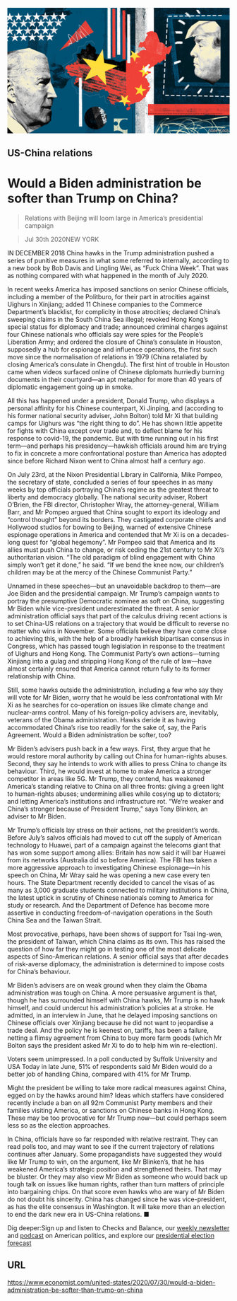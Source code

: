 ![](./images/20200801_USD001_0.jpg)

## US-China relations

# Would a Biden administration be softer than Trump on China?

> Relations with Beijing will loom large in America’s presidential campaign

> Jul 30th 2020NEW YORK

IN DECEMBER 2018 China hawks in the Trump administration pushed a series of punitive measures in what some referred to internally, according to a new book by Bob Davis and Lingling Wei, as “Fuck China Week”. That was as nothing compared with what happened in the month of July 2020.

In recent weeks America has imposed sanctions on senior Chinese officials, including a member of the Politburo, for their part in atrocities against Uighurs in Xinjiang; added 11 Chinese companies to the Commerce Department’s blacklist, for complicity in those atrocities; declared China’s sweeping claims in the South China Sea illegal; revoked Hong Kong’s special status for diplomacy and trade; announced criminal charges against four Chinese nationals who officials say were spies for the People’s Liberation Army; and ordered the closure of China’s consulate in Houston, supposedly a hub for espionage and influence operations, the first such move since the normalisation of relations in 1979 (China retaliated by closing America’s consulate in Chengdu). The first hint of trouble in Houston came when videos surfaced online of Chinese diplomats hurriedly burning documents in their courtyard—an apt metaphor for more than 40 years of diplomatic engagement going up in smoke.

All this has happened under a president, Donald Trump, who displays a personal affinity for his Chinese counterpart, Xi Jinping, and (according to his former national security adviser, John Bolton) told Mr Xi that building camps for Uighurs was “the right thing to do”. He has shown little appetite for fights with China except over trade and, to deflect blame for his response to covid-19, the pandemic. But with time running out in his first term—and perhaps his presidency—hawkish officials around him are trying to fix in concrete a more confrontational posture than America has adopted since before Richard Nixon went to China almost half a century ago.

On July 23rd, at the Nixon Presidential Library in California, Mike Pompeo, the secretary of state, concluded a series of four speeches in as many weeks by top officials portraying China’s regime as the greatest threat to liberty and democracy globally. The national security adviser, Robert O’Brien, the FBI director, Christopher Wray, the attorney-general, William Barr, and Mr Pompeo argued that China sought to export its ideology and “control thought” beyond its borders. They castigated corporate chiefs and Hollywood studios for bowing to Beijing, warned of extensive Chinese espionage operations in America and contended that Mr Xi is on a decades-long quest for “global hegemony”. Mr Pompeo said that America and its allies must push China to change, or risk ceding the 21st century to Mr Xi’s authoritarian vision. “The old paradigm of blind engagement with China simply won’t get it done,” he said. “If we bend the knee now, our children’s children may be at the mercy of the Chinese Communist Party.”

Unnamed in these speeches—but an unavoidable backdrop to them—are Joe Biden and the presidential campaign. Mr Trump’s campaign wants to portray the presumptive Democratic nominee as soft on China, suggesting Mr Biden while vice-president underestimated the threat. A senior administration official says that part of the calculus driving recent actions is to set China-US relations on a trajectory that would be difficult to reverse no matter who wins in November. Some officials believe they have come close to achieving this, with the help of a broadly hawkish bipartisan consensus in Congress, which has passed tough legislation in response to the treatment of Uighurs and Hong Kong. The Communist Party’s own actions—turning Xinjiang into a gulag and stripping Hong Kong of the rule of law—have almost certainly ensured that America cannot return fully to its former relationship with China.

Still, some hawks outside the administration, including a few who say they will vote for Mr Biden, worry that he would be less confrontational with Mr Xi as he searches for co-operation on issues like climate change and nuclear-arms control. Many of his foreign-policy advisers are, inevitably, veterans of the Obama administration. Hawks deride it as having accommodated China’s rise too readily for the sake of, say, the Paris Agreement. Would a Biden administration be softer, too?

Mr Biden’s advisers push back in a few ways. First, they argue that he would restore moral authority by calling out China for human-rights abuses. Second, they say he intends to work with allies to press China to change its behaviour. Third, he would invest at home to make America a stronger competitor in areas like 5G. Mr Trump, they contend, has weakened America’s standing relative to China on all three fronts: giving a green light to human-rights abuses; undermining allies while cosying up to dictators; and letting America’s institutions and infrastructure rot. “We’re weaker and China’s stronger because of President Trump,” says Tony Blinken, an adviser to Mr Biden.

Mr Trump’s officials lay stress on their actions, not the president’s words. Before July’s salvos officials had moved to cut off the supply of American technology to Huawei, part of a campaign against the telecoms giant that has won some support among allies: Britain has now said it will bar Huawei from its networks (Australia did so before America). The FBI has taken a more aggressive approach to investigating Chinese espionage—in his speech on China, Mr Wray said he was opening a new case every ten hours. The State Department recently decided to cancel the visas of as many as 3,000 graduate students connected to military institutions in China, the latest uptick in scrutiny of Chinese nationals coming to America for study or research. And the Department of Defence has become more assertive in conducting freedom-of-navigation operations in the South China Sea and the Taiwan Strait.

Most provocative, perhaps, have been shows of support for Tsai Ing-wen, the president of Taiwan, which China claims as its own. This has raised the question of how far they might go in testing one of the most delicate aspects of Sino-American relations. A senior official says that after decades of risk-averse diplomacy, the administration is determined to impose costs for China’s behaviour.

Mr Biden’s advisers are on weak ground when they claim the Obama administration was tough on China. A more persuasive argument is that, though he has surrounded himself with China hawks, Mr Trump is no hawk himself, and could undercut his administration’s policies at a stroke. He admitted, in an interview in June, that he delayed imposing sanctions on Chinese officials over Xinjiang because he did not want to jeopardise a trade deal. And the policy he is keenest on, tariffs, has been a failure, netting a flimsy agreement from China to buy more farm goods (which Mr Bolton says the president asked Mr Xi to do to help him win re-election).

Voters seem unimpressed. In a poll conducted by Suffolk University and USA Today in late June, 51% of respondents said Mr Biden would do a better job of handling China, compared with 41% for Mr Trump.

Might the president be willing to take more radical measures against China, egged on by the hawks around him? Ideas which staffers have considered recently include a ban on all 92m Communist Party members and their families visiting America, or sanctions on Chinese banks in Hong Kong. These may be too provocative for Mr Trump now—but could perhaps seem less so as the election approaches.

In China, officials have so far responded with relative restraint. They can read polls too, and may want to see if the current trajectory of relations continues after January. Some propagandists have suggested they would like Mr Trump to win, on the argument, like Mr Blinken’s, that he has weakened America’s strategic position and strengthened theirs. That may be bluster. Or they may also view Mr Biden as someone who would back up tough talk on issues like human rights, rather than turn matters of principle into bargaining chips. On that score even hawks who are wary of Mr Biden do not doubt his sincerity. China has changed since he was vice-president, as has the elite consensus in Washington. It will take more than an election to end the dark new era in US-China relations. ■

Dig deeper:Sign up and listen to Checks and Balance, our [weekly newsletter](https://www.economist.com//checksandbalance/) and [podcast](https://www.economist.com//podcasts/2020/07/24/checks-and-balance-our-weekly-podcast-on-american-politics) on American politics, and explore our [presidential election forecast](https://www.economist.com/https://projects.economist.com/us-2020-forecast/president)

## URL

https://www.economist.com/united-states/2020/07/30/would-a-biden-administration-be-softer-than-trump-on-china
